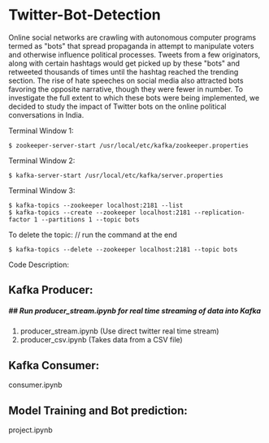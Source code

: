 # Twitter-Bot-Detection

Online social networks are crawling with autonomous computer programs termed as "bots" that spread propaganda in attempt to manipulate voters and otherwise influence political processes. Tweets from a few originators, along with certain hashtags would get picked up by these "bots" and retweeted thousands of times until the hashtag reached the trending section. The rise of hate speeches on social media also attracted bots favoring the opposite narrative, though they were fewer in number. To investigate the full extent to which these bots were being implemented, we decided to study the impact of Twitter bots on the online political conversations in India.

Terminal Window 1:
```
$ zookeeper-server-start /usr/local/etc/kafka/zookeeper.properties
```

Terminal Window 2:
```
$ kafka-server-start /usr/local/etc/kafka/server.properties
```

Terminal Window 3:
```
$ kafka-topics --zookeeper localhost:2181 --list 
$ kafka-topics --create --zookeeper localhost:2181 --replication-factor 1 --partitions 1 --topic bots
```

To delete the topic:
// run the command at the end
```
$ kafka-topics --delete --zookeeper localhost:2181 --topic bots
```

Code Description:

## Kafka Producer:
##### ## Run producer_stream.ipynb for real time streaming of data into Kafka
1. producer_stream.ipynb (Use direct twitter real time stream)
2. producer_csv.ipynb  (Takes data from a CSV file)


## Kafka Consumer:	
consumer.ipynb

## Model Training and Bot prediction:
project.ipynb	

